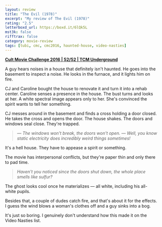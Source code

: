 ```yaml
---
layout: review
title: "The Evil (1978)"
excerpt: "My review of The Evil (1978)"
rating: "2.5"
letterboxd_url: https://boxd.it/6lQk5L
mst3k: false
rifftrax: false
category: movie-review
tags: [tubi, cmc, cmc2016, haunted-house, video-nasties]
---
```


<b><a href="https://boxd.it/q7ygw/detail" target="_blank" rel="noopener">Cult Movie Challenge 2016 | 52/52 | TCM Underground</a></b>

A guy hears noises in a house that definitely isn't haunted. He goes into the basement to inspect a noise. He looks in the furnace, and it lights him on fire.

CJ and Caroline bought the house to renovate it and turn it into a rehab center. Caroline senses a presence in the house. The bust turns and looks at her. A white spectral image appears only to her. She's convinced the spirit wants to tell her something.

CJ messes around in the basement and finds a cross holding a door closed. He takes the cross and opens the door. The house shakes. The doors and windows seal close. They're trapped.

<blockquote><i>— The windows won't break, the doors won't open.
— Well, you know static electricity does incredibly weird things sometimes!</i></blockquote>

It's a hell house. They have to appease a spirit or something.

The movie has interpersonal conflicts, but they're paper thin and only there to pad time.

<blockquote><i>Haven't you noticed since the doors shut down, the whole place smells like sulfur?</i></blockquote>

The ghost looks cool once he materializes — all white, including his all-white pupils.

Besides that, a couple of dudes catch fire, and that's about it for the effects. I guess the wind blows a woman's clothes off and a guy sinks into a bog.

It's just so boring. I genuinely don't understand how this made it on the Video Nasties list.

